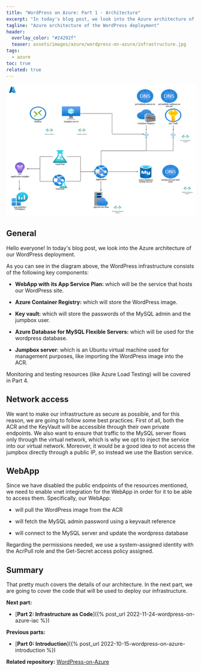 ```yaml
---
title: "WordPress on Azure: Part 1 - Architecture"
excerpt: "In today's blog post, we look into the Azure architecture of our WordPress deployment."
tagline: "Azure architecture of the WordPress deployment"
header:
  overlay_color: "#24292f"
  teaser: assets/images/azure/wordpress-on-azure/infrastructure.jpg
tags:
  - azure
toc: true
related: true
---
```


![infrastructure](/assets/images/azure/wordpress-on-azure/infrastructure.jpg)

## General

Hello everyone! In today's blog post, we look into the Azure architecture of our WordPress deployment.

As you can see in the diagram above, the WordPress infrastructure consists of the following key components:

- **WebApp with its App Service Plan:** which will be the service that hosts our WordPress site.

- **Azure Container Registry:** which will store the WordPress image.

- **Key vault:** which will store the passwords of the MySQL admin and the jumpbox user.

- **Azure Database for MySQL Flexible Servers:** which will be used for the wordpress database.

- **Jumpbox server**: which is an Ubuntu virtual machine used for management purposes, like importing the WordPress image into the ACR.
  
Monitoring and testing resources (like Azure Load Testing) will be covered in Part 4.

## Network access

We want to make our infrastructure as secure as possible, and for this reason, we are going to follow some best practices. First of all, both the ACR and the KeyVault will be accessible through their own private endpoints. We also want to ensure that traffic to the MySQL server flows only through the virtual network, which is why we opt to inject the service into our virtual network. Moreover, it would be a good idea to not access the jumpbox directly through a public IP, so instead we use the Bastion service.

## WebApp

Since we have disabled the public endpoints of the resources mentioned, we need to enable vnet integration for the WebApp in order for it to be able to access them. Specifically, our WebApp:

- will pull the WordPress image from the ACR

- will fetch the MySQL admin password using a keyvault reference

- will connect to the MySQL server and update the wordpress database

Regarding the permissions needed, we use a system-assigned identity with the AcrPull role and the Get-Secret access policy assigned.

## Summary

That pretty much covers the details of our architecture. In the next part, we are going to cover the code that will be used to deploy our infrastructure.

**Next part:**

- [**Part 2: Infrastructure as Code**]({% post_url 2022-11-24-wordpress-on-azure-iac %})

**Previous parts:**

- [**Part 0: Introduction**]({% post_url 2022-10-15-wordpress-on-azure-introduction %})

**Related repository:** [WordPress-on-Azure](https://github.com/christosgalano/WordPress-on-Azure)
